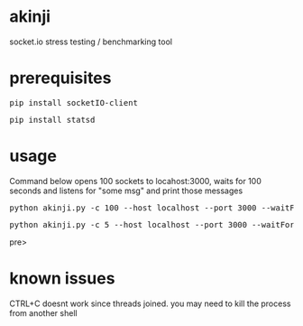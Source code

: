 # akinji
socket.io stress testing / benchmarking tool

# prerequisites
<pre>pip install socketIO-client</pre>
<pre>pip install statsd</pre>

# usage

Command below opens 100 sockets to locahost:3000, waits for 100 seconds and listens for "some msg" and print those messages

<pre>python akinji.py -c 100 --host localhost --port 3000 --waitFor 100 --on "some msg"</pre>
<pre>python akinji.py -c 5 --host localhost --port 3000 --waitFor 60 --on /my/message --statsd 192.168.99.100</pre>pre>

# known issues
CTRL+C doesnt work since threads joined. you may need to kill the process from another shell
